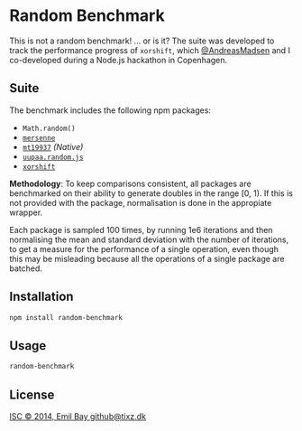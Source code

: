 Random Benchmark
================

This is not a random benchmark! ... or is it?
The suite was developed to track the performance progress of `xorshift`, which
[@AndreasMadsen](https://github.com/AndreasMadsen) and I co-developed during a
Node.js hackathon in Copenhagen.

Suite
-----

The benchmark includes the following npm packages:

* `Math.random()`
* [`mersenne`](https://www.npmjs.org/package/mersenne)
* [`mt19937`](https://www.npmjs.org/package/mt19937) *(Native)*
* [`uupaa.random.js`](https://www.npmjs.org/package/uupaa.random.js)
* [`xorshift`](https://www.npmjs.org/package/xorshift)

**Methodology**: To keep comparisons consistent, all packages are benchmarked on
their ability to generate doubles in the range [0, 1). If this is not provided
with the package, normalisation is done in the appropiate wrapper.

Each package is sampled 100 times, by running 1e6 iterations and then normalising
the mean and standard deviation with the number of iterations, to get a measure
for the performance of a single operation, even though this may be misleading
because all the operations of a single package are batched.

Installation
------------

```bash
npm install random-benchmark
```

Usage
-----

```bash
random-benchmark
```

License
-------
[ISC © 2014, Emil Bay <github@tixz.dk>](LICENSE)
